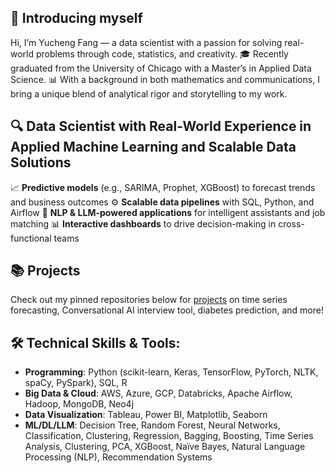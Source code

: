 ## 👋 Introducing myself 

Hi, I’m Yucheng Fang — a data scientist with a passion for solving real-world problems through code, statistics, and creativity.
🎓 Recently graduated from the University of Chicago with a Master’s in Applied Data Science.
📊 With a background in both mathematics and communications, I bring a unique blend of analytical rigor and storytelling to my work.

## 🔍 Data Scientist with Real-World Experience in Applied Machine Learning and Scalable Data Solutions

📈 **Predictive models** (e.g., SARIMA, Prophet, XGBoost) to forecast trends and business outcomes
⚙️ **Scalable data pipelines** with SQL, Python, and Airflow
🧠 **NLP & LLM-powered applications** for intelligent assistants and job matching
📊 **Interactive dashboards** to drive decision-making in cross-functional teams

## 📚 Projects
Check out my pinned repositories below for [projects](https://github.com/yc247/ds_portfolio.git) on time series forecasting, Conversational AI interview tool, diabetes prediction, and more!


## 🛠 Technical Skills & Tools:
- **Programming**: Python (scikit-learn, Keras, TensorFlow, PyTorch, NLTK, spaCy, PySpark), SQL, R
- **Big Data & Cloud**: AWS, Azure, GCP, Databricks, Apache Airflow, Hadoop, MongoDB, Neo4j
- **Data Visualization**: Tableau, Power BI, Matplotlib, Seaborn
- **ML/DL/LLM**: Decision Tree, Random Forest, Neural Networks, Classification, Clustering, Regression, Bagging, Boosting, Time Series Analysis, Clustering, PCA, XGBoost, Naïve Bayes, Natural Language Processing (NLP), Recommendation Systems


